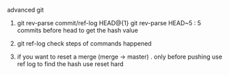 advanced git

1. git rev-parse commit/ref-log HEAD@{1}
git rev-parse HEAD~5 : 5 commits before head 
to get the hash value 

2. git ref-log 
check steps of commands happened

3. if you want to reset a merge (merge -> master) . only before pushing
use ref log to find the hash use reset hard
